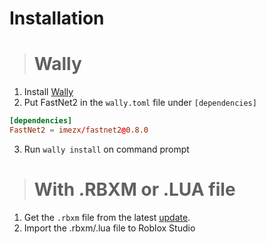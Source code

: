 # Installation

> # Wally

1. Install [Wally](https://wally.run)
2. Put FastNet2 in the ``wally.toml`` file under ``[dependencies]``
```toml title="wally.toml"
[dependencies]
FastNet2 = imezx/fastnet2@0.8.0
```
3. Run ``wally install`` on command prompt

> # With .RBXM or .LUA file

1. Get the ``.rbxm`` file from the latest [update](https://devforum.roblox.com/t/fastnet2-a-incredible-powerful-networking-library).
2. Import the .rbxm/.lua file to Roblox Studio
